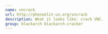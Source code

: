 ```yaml
---
name: vncrack
url: http://phenoelit-us.org/vncrack
description: What it looks like: crack VNC.
group: blackarch blackarch-cracker
---
```

